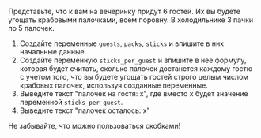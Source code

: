 Представьте, что к вам на вечеринку придут 6 гостей. Их вы будете угощать крабовыми палочками, всем поровну. В холодильнике 3 пачки по 5 палочек.

1. Создайте переменные `guests`, `packs`, `sticks` и впишите в них начальные данные.
2. Создайте переменную `sticks_per_guest` и впишите в нее формулу, которая будет считать, сколько палочек достанется каждому гостю с учетом того, что вы будете угощать гостей строго целым числом крабовых палочек, используя созданные переменные.
3. Выведите текст "палочек на гостя: х", где вместо x будет значение переменной `sticks_per_guest`.
4. Выведите текст "палочек осталось: x"

Не забывайте, что можно пользоваться скобками!